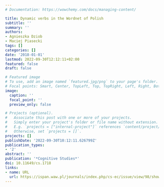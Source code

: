 ```yaml
---
# Documentation: https://wowchemy.com/docs/managing-content/

title: Dynamic verbs in the Wordnet of Polish
subtitle: ''
summary: ''
authors:
- Agnieszka Dziob
- Maciej Piasecki
tags: []
categories: []
date: '2018-01-01'
lastmod: 2022-09-30T12:12:11+02:00
featured: false
draft: false

# Featured image
# To use, add an image named `featured.jpg/png` to your page's folder.
# Focal points: Smart, Center, TopLeft, Top, TopRight, Left, Right, BottomLeft, Bottom, BottomRight.
image:
  caption: ''
  focal_point: ''
  preview_only: false

# Projects (optional).
#   Associate this post with one or more of your projects.
#   Simply enter your project's folder or file name without extension.
#   E.g. `projects = ["internal-project"]` references `content/project/deep-learning/index.md`.
#   Otherwise, set `projects = []`.
projects: []
publishDate: '2022-09-30T10:12:11.626799Z'
publication_types:
- '2'
abstract: ''
publication: '*Cognitive Studies*'
doi: 10.11649/cs.1718
links:
- name: URL
  url: https://ispan.waw.pl/journals/index.php/cs-ec/issue/view/98/showToc
---
```

